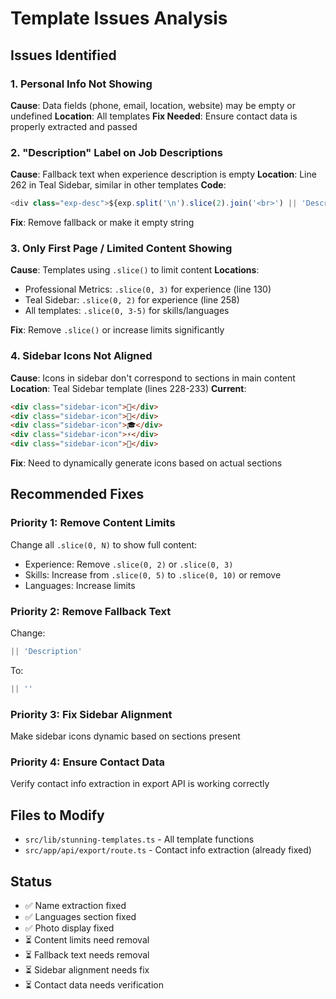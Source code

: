# Template Issues Analysis

## Issues Identified

### 1. Personal Info Not Showing
**Cause**: Data fields (phone, email, location, website) may be empty or undefined
**Location**: All templates
**Fix Needed**: Ensure contact data is properly extracted and passed

### 2. "Description" Label on Job Descriptions
**Cause**: Fallback text when experience description is empty
**Location**: Line 262 in Teal Sidebar, similar in other templates
**Code**:
```typescript
<div class="exp-desc">${exp.split('\n').slice(2).join('<br>') || 'Description'}</div>
```
**Fix**: Remove fallback or make it empty string

### 3. Only First Page / Limited Content Showing
**Cause**: Templates using `.slice()` to limit content
**Locations**:
- Professional Metrics: `.slice(0, 3)` for experience (line 130)
- Teal Sidebar: `.slice(0, 2)` for experience (line 258)
- All templates: `.slice(0, 3-5)` for skills/languages

**Fix**: Remove `.slice()` or increase limits significantly

### 4. Sidebar Icons Not Aligned
**Cause**: Icons in sidebar don't correspond to sections in main content
**Location**: Teal Sidebar template (lines 228-233)
**Current**:
```html
<div class="sidebar-icon">👤</div>
<div class="sidebar-icon">💼</div>
<div class="sidebar-icon">🎓</div>
<div class="sidebar-icon">⚡</div>
<div class="sidebar-icon">🎯</div>
```
**Fix**: Need to dynamically generate icons based on actual sections

## Recommended Fixes

### Priority 1: Remove Content Limits
Change all `.slice(0, N)` to show full content:
- Experience: Remove `.slice(0, 2)` or `.slice(0, 3)`
- Skills: Increase from `.slice(0, 5)` to `.slice(0, 10)` or remove
- Languages: Increase limits

### Priority 2: Remove Fallback Text
Change:
```typescript
|| 'Description'
```
To:
```typescript
|| ''
```

### Priority 3: Fix Sidebar Alignment
Make sidebar icons dynamic based on sections present

### Priority 4: Ensure Contact Data
Verify contact info extraction in export API is working correctly

## Files to Modify
- `src/lib/stunning-templates.ts` - All template functions
- `src/app/api/export/route.ts` - Contact info extraction (already fixed)

## Status
- ✅ Name extraction fixed
- ✅ Languages section fixed  
- ✅ Photo display fixed
- ⏳ Content limits need removal
- ⏳ Fallback text needs removal
- ⏳ Sidebar alignment needs fix
- ⏳ Contact data needs verification
